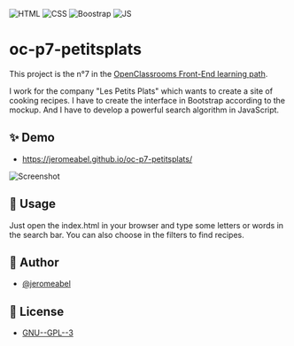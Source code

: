 ![HTML](https://img.shields.io/badge/HTML-FFFFFF?logo=html5)
![CSS](https://img.shields.io/badge/CSS-459ACD?logo=css3)
![Boostrap](https://img.shields.io/badge/bootstrap-fff?logo=bootstrap)
![JS](https://img.shields.io/badge/JS-000?logo=javascript)

# oc-p7-petitsplats
This project is the n°7 in the [OpenClassrooms Front-End learning path](https://openclassrooms.com/fr/paths/516-developpeur-dapplication-javascript-react).

I work for the company "Les Petits Plats" which wants to create a site of cooking recipes. I have to create the interface in Bootstrap according to the mockup. And I have to develop a powerful search algorithm in JavaScript.

## ✨ Demo
- https://jeromeabel.github.io/oc-p7-petitsplats/

![Screenshot](assets/screen.png)

## 🚀 Usage
Just open the index.html in your browser and type some letters or words in the search bar. You can also choose in the filters to find recipes.

## 👤 Author
- [@jeromeabel](https://github.com/jeromeabel)

## 📝 License
- [GNU--GPL--3](https://www.gnu.org/licenses/gpl-3.0.fr.html)
